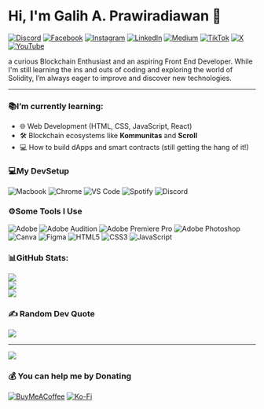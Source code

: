 # Hi, I'm Galih A. Prawiradiawan 👋

[![Discord](https://img.shields.io/badge/Discord-%237289DA.svg?logo=discord&logoColor=white)](https://discord.gg/wibumisterius) [![Facebook](https://img.shields.io/badge/Facebook-%231877F2.svg?logo=Facebook&logoColor=white)](https://facebook.com/prawiradiawan) [![Instagram](https://img.shields.io/badge/Instagram-%23E4405F.svg?logo=Instagram&logoColor=white)](https://instagram.com/prawiradiawan) [![LinkedIn](https://img.shields.io/badge/LinkedIn-%230077B5.svg?logo=linkedin&logoColor=white)](https://linkedin.com/in/prawiradiawan) [![Medium](https://img.shields.io/badge/Medium-12100E?logo=medium&logoColor=white)](https://medium.com/@prawiradiawan) [![TikTok](https://img.shields.io/badge/TikTok-%23000000.svg?logo=TikTok&logoColor=white)](https://tiktok.com/@prawiradiawan) [![X](https://img.shields.io/badge/X-black.svg?logo=X&logoColor=white)](https://x.com/prawiradiawan) [![YouTube](https://img.shields.io/badge/YouTube-%23FF0000.svg?logo=YouTube&logoColor=white)](https://youtube.com/@prawiradiawan) 

a curious Blockchain Enthusiast and an aspiring Front End Developer. While I'm still learning the ins and outs of coding and exploring the world of Solidity, I’m always eager to improve and discover new technologies.

---

### 📚I’m currently learning:
- 🌐 Web Development (HTML, CSS, JavaScript, React)
- 🛠️ Blockchain ecosystems like **Kommunitas** and **Scroll**
- 💻 How to build dApps and smart contracts (still getting the hang of it!)

### 💻My DevSetup

![Macbook](https://img.shields.io/badge/Macbook-555555.svg?&style=flat-square&logo=apple&logoColor=A2AAAD)
![Chrome](https://img.shields.io/badge/Chrome-555555.svg?&style=flat-square&logo=google-chrome&logoColor=1a73e8)
![VS Code](https://img.shields.io/badge/VS-Code-555555.svg?&style=flat-square&logo=visual-studio-code&logoColor=007ACC)
![Spotify](https://img.shields.io/badge/Spotify-555555.svg?&style=flat-square&logo=spotify&logoColor=1ED760)
![Discord](https://img.shields.io/badge/Discord-555555.svg?&style=flat-square&logo=discord&logoColor=7289d9)

### ⚙️Some Tools I Use

![Adobe](https://img.shields.io/badge/adobe-%23FF0000.svg?style=plastic&logo=adobe&logoColor=white) ![Adobe Audition](https://img.shields.io/badge/Adobe%20Audition-9999FF.svg?style=plastic&logo=Adobe%20Audition&logoColor=white) ![Adobe Premiere Pro](https://img.shields.io/badge/Adobe%20Premiere%20Pro-9999FF.svg?style=plastic&logo=Adobe%20Premiere%20Pro&logoColor=white) ![Adobe Photoshop](https://img.shields.io/badge/adobe%20photoshop-%2331A8FF.svg?style=plastic&logo=adobe%20photoshop&logoColor=white) ![Canva](https://img.shields.io/badge/Canva-%2300C4CC.svg?style=plastic&logo=Canva&logoColor=white) ![Figma](https://img.shields.io/badge/figma-%23F24E1E.svg?style=plastic&logo=figma&logoColor=white) ![HTML5](https://img.shields.io/badge/html5-%23E34F26.svg?style=plastic&logo=html5&logoColor=white) ![CSS3](https://img.shields.io/badge/css3-%231572B6.svg?style=plastic&logo=css3&logoColor=white) ![JavaScript](https://img.shields.io/badge/javascript-%23323330.svg?style=plastic&logo=javascript&logoColor=%23F7DF1E)

### 📊GitHub Stats:

![](https://github-readme-stats.vercel.app/api?username=0xByteMe&theme=dark&hide_border=false&include_all_commits=true&count_private=false)<br/>
![](https://github-readme-streak-stats.herokuapp.com/?user=0xByteMe&theme=dark&hide_border=false)<br/>
![](https://github-readme-stats.vercel.app/api/top-langs/?username=0xByteMe&theme=dark&hide_border=false&include_all_commits=true&count_private=false&layout=compact)

### ✍️ Random Dev Quote
![](https://quotes-github-readme.vercel.app/api?type=horizontal&theme=radical)

---
[![](https://visitcount.itsvg.in/api?id=0xByteMe&icon=0&color=0)](https://visitcount.itsvg.in)

### 💰 You can help me by Donating
[![BuyMeACoffee](https://img.shields.io/badge/Buy%20Me%20a%20Coffee-ffdd00?style=for-the-badge&logo=buy-me-a-coffee&logoColor=black)](https://buymeacoffee.com/prawiradiawan) [![Ko-Fi](https://img.shields.io/badge/Ko--fi-F16061?style=for-the-badge&logo=ko-fi&logoColor=white)](https://ko-fi.com/prawiradiawan)
